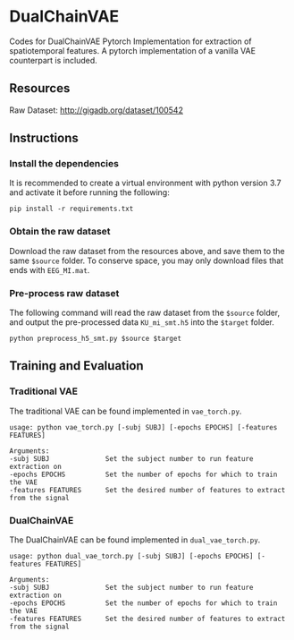 # DualChainVAE
Codes for DualChainVAE Pytorch Implementation for extraction of spatiotemporal features. A pytorch implementation of a vanilla VAE counterpart is included.

## Resources
Raw Dataset: http://gigadb.org/dataset/100542

## Instructions
### Install the dependencies
It is recommended to create a virtual environment with python version 3.7 and activate it before running the following:

```
pip install -r requirements.txt
```

### Obtain the raw dataset
Download the raw dataset from the resources above, and save them to the same `$source` folder. To conserve space, you may only download files that ends with `EEG_MI.mat`.

### Pre-process raw dataset
The following command will read the raw dataset from the `$source` folder, and output the pre-processed data `KU_mi_smt.h5` into the `$target` folder.

```
python preprocess_h5_smt.py $source $target
```

## Training and Evaluation

### Traditional VAE
The traditional VAE can be found implemented in `vae_torch.py`.
```
usage: python vae_torch.py [-subj SUBJ] [-epochs EPOCHS] [-features FEATURES]

Arguments:
-subj SUBJ              Set the subject number to run feature extraction on
-epochs EPOCHS          Set the number of epochs for which to train the VAE
-features FEATURES      Set the desired number of features to extract from the signal

```

### DualChainVAE
The DualChainVAE can be found implemented in `dual_vae_torch.py`.
```
usage: python dual_vae_torch.py [-subj SUBJ] [-epochs EPOCHS] [-features FEATURES]

Arguments:
-subj SUBJ              Set the subject number to run feature extraction on
-epochs EPOCHS          Set the number of epochs for which to train the VAE
-features FEATURES      Set the desired number of features to extract from the signal

```
